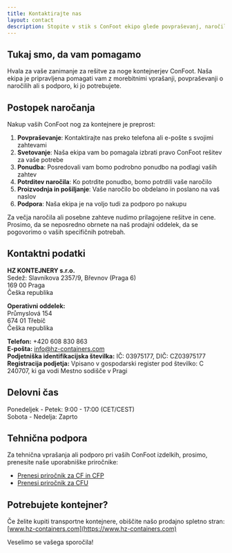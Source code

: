 ```yaml
---
title: Kontaktirajte nas
layout: contact
description: Stopite v stik s ConFoot ekipo glede povpraševanj, naročil in podpore.
---
```


## Tukaj smo, da vam pomagamo

Hvala za vaše zanimanje za rešitve za noge kontejnerjev ConFoot. Naša ekipa je pripravljena pomagati vam z morebitnimi vprašanji, povpraševanji o naročilih ali s podporo, ki jo potrebujete.

## Postopek naročanja

Nakup vaših ConFoot nog za kontejnere je preprost:

1. **Povpraševanje**: Kontaktirajte nas preko telefona ali e-pošte s svojimi zahtevami
2. **Svetovanje**: Naša ekipa vam bo pomagala izbrati pravo ConFoot rešitev za vaše potrebe
3. **Ponudba**: Posredovali vam bomo podrobno ponudbo na podlagi vaših zahtev
4. **Potrditev naročila**: Ko potrdite ponudbo, bomo potrdili vaše naročilo
5. **Proizvodnja in pošiljanje**: Vaše naročilo bo obdelano in poslano na vaš naslov
6. **Podpora**: Naša ekipa je na voljo tudi za podporo po nakupu

Za večja naročila ali posebne zahteve nudimo prilagojene rešitve in cene. Prosimo, da se neposredno obrnete na naš prodajni oddelek, da se pogovorimo o vaših specifičnih potrebah.

## Kontaktni podatki

**HZ KONTEJNERY s.r.o.**  
Sedež: Slavníkova 2357/9, Břevnov (Praga 6)  
169 00 Praga  
Češka republika

**Operativni oddelek:**  
Průmyslová 154  
674 01 Třebíč  
Češka republika

**Telefon:** +420 608 830 863  
**E-pošta:** [info@hz-containers.com](mailto:info@hz-containers.com)  
**Podjetniška identifikacijska številka:** IČ: 03975177, DIČ: CZ03975177  
**Registracija podjetja:** Vpisano v gospodarski register pod številko: C 240707, ki ga vodi Mestno sodišče v Pragi

## Delovni čas

Ponedeljek - Petek: 9:00 - 17:00 (CET/CEST)  
Sobota - Nedelja: Zaprto

## Tehnična podpora

Za tehnična vprašanja ali podporo pri vaših ConFoot izdelkih, prosimo, prenesite naše uporabniške priročnike:
- [Prenesi priročnik za CF in CFP](/wp-content/uploads/2021/07/confoot_navod-k-pouziti_CZ.pdf)
- [Prenesi priročnik za CFU](/wp-content/uploads/2022/02/confoot_CFU_navod-k-pouziti_CZ.pdf)

## Potrebujete kontejner?

Če želite kupiti transportne kontejnere, obiščite našo prodajno spletno stran:
[www.hz-containers.com](https://www.hz-containers.com)

Veselimo se vašega sporočila!